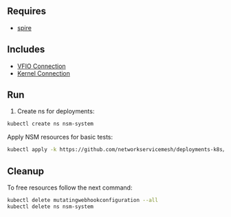 ## Requires

- [spire](../spire)

## Includes

- [VFIO Connection](../use-cases/Vfio2Noop)
- [Kernel Connection](../use-cases/SriovKernel2Noop)

## Run

1. Create ns for deployments:
```bash
kubectl create ns nsm-system
```

Apply NSM resources for basic tests:
```bash
kubectl apply -k https://github.com/networkservicemesh/deployments-k8s/examples/sriov?ref=099bdabc0045f85df77af49aa34e47a1c3261032
```

## Cleanup

To free resources follow the next command:
```bash
kubectl delete mutatingwebhookconfiguration --all
kubectl delete ns nsm-system
```
